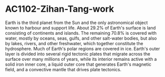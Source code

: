# AC1102-Zihan-Tang-work

Earth is the third planet from the Sun and the only astronomical object known to harbour and support life. About 29.2% of Earth's surface is land consisting of continents and islands. The remaining 70.8% is covered with water, mostly by oceans, seas, gulfs, and other salt-water bodies, but also by lakes, rivers, and other freshwater, which together constitute the hydrosphere. Much of Earth's polar regions are covered in ice. Earth's outer layer is divided into several rigid tectonic plates that migrate across the surface over many millions of years, while its interior remains active with a solid iron inner core, a liquid outer core that generates Earth's magnetic field, and a convective mantle that drives plate tectonics. 
